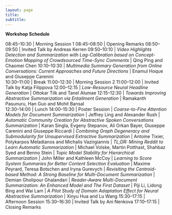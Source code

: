 ```yaml
---
layout: page
title: 
subtitle: 
---
```


**Workshop Schedule**

08:45–10:30	| Morning Session 1
08:45–08:50	| Opening Remarks
08:50–09:50	| Invited Talk by Andreas Kerren
09:50–10:10	| *Video Highlights Detection and Summarization with Lag-Calibration based on Concept-Emotion Mapping of Crowdsourced Time-Sync Comments*
            | Qing Ping and Chaomei Chen
10:10–10:30	| *Multimedia Summary Generation from Online Conversations: Current Approaches and Future Directions*
            | Enamul Hoque and Giuseppe Carenini            
10:30–11:00	| Break
11:00–12:30	| Morning Session 2
11:00–12:00	| Invited Talk by Katja Filippova
12:00–12:15	| *Low-Resource Neural Headline Generation*
            | Ottokar Tilk and Tanel Alumae
12:15–12:30	| *Towards Improving Abstractive Summarization via Entailment Generation*
            | Ramakanth Pasunuru, Han Guo and Mohit Bansal            
12:30–14:00	| Lunch
14:00–15:30	| Poster Session
 	                    | *Coarse-to-Fine Attention Models for Document Summarization*
                      | Jeffrey Ling and Alexander Rush
 	                    | *Automatic Community Creation for Abstractive Spoken Conversations Summarization*
 	          | Karan Singla, Evgeny Stepanov, Ali Orkan Bayer, Giuseppe Carenini and Giuseppe Riccardi
 	 	        | *Combining Graph Degeneracy and Submodularity for Unsupervised Extractive Summarization*
 	          | Antoine Tixier, Polykarpos Meladianos and Michalis Vazirgiannis
 	 	        | *TL;DR: Mining Reddit to Learn Automatic Summarization*
 	          | Michael Volske, Martin Potthast, Shahbaz Syed and Benno Stein
 	 	        | *Topic Model Stability for Hierarchical Summarization*
 	          | John Miller and Kathleen McCoy
 	 	        | *Learning to Score System Summaries for Better Content Selection Evaluation*
 	          | Maxime Peyrard, Teresa Botschen and Iryna Gurevych
 	 	        | *Revisiting the Centroid-based Method: A Strong Baseline for Multi-Document Summarization*
 	          | Demian Gholipour Ghalandari
 	 	        | *Reader-Aware Multi-Document Summarization: An Enhanced Model and The First Dataset*
 	          | Piji Li, Lidong Bing and Wai Lam
 	 	        | *A Pilot Study of Domain Adaptation Effect for Neural Abstractive Summarization*
 	          | Xinyu Hua and Lu Wang
15:30–17:15	| Afternoon Session
15:30–16:30	| Invited Talk by Ani Nenkova
17:10–17:15	| Closing Remarks
 
